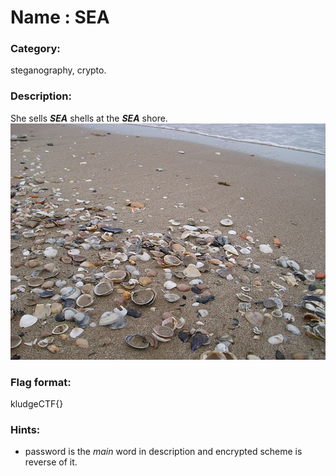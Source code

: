 # Name : SEA
### Category:
steganography, crypto.
### Description:
She sells **_SEA_** shells at the **_SEA_** shore. ![Image](https://github.com/Srikar-Arugonda-1/CTF/blob/main/kludge_selections/shells.jpeg)
### Flag format: 
kludgeCTF{}
### Hints:
* password is the _main_ word in description and encrypted scheme is reverse of it.
